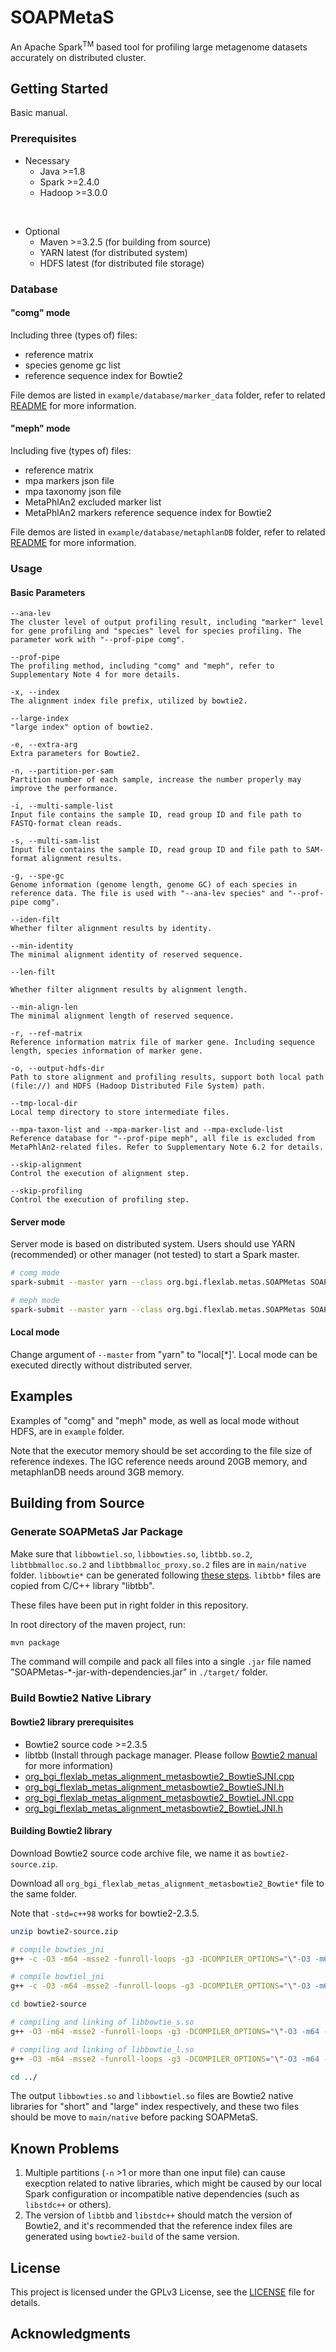 # SOAPMetaS

An Apache Spark<sup>TM</sup> based tool for profiling large metagenome datasets accurately on distributed cluster.

## Getting Started

Basic manual.

### Prerequisites

+ Necessary
  + Java >=1.8
  + Spark >=2.4.0
  + Hadoop >=3.0.0

<br>

+ Optional
  + Maven >=3.2.5 (for building from source)
  + YARN latest (for distributed system)
  + HDFS latest (for distributed file storage)

### Database

#### "comg" mode

Including three (types of) files:

+ reference matrix
+ species genome gc list
+ reference sequence index for Bowtie2

File demos are listed in `example/database/marker_data` folder, refer to related [README](https://github.com/BGI-flexlab/SOAPMetaS/tree/dev_maple/example/database/marker_data/README.md) for more information.

#### "meph" mode

Including five (types of) files:

+ reference matrix
+ mpa markers json file
+ mpa taxonomy json file
+ MetaPhlAn2 excluded marker list
+ MetaPhlAn2 markers reference sequence index for Bowtie2

File demos are listed in `example/database/metaphlanDB` folder, refer to related [README](https://github.com/BGI-flexlab/SOAPMetaS/tree/dev_maple/example/database/metaphlanDB/README.md) for more information.

### Usage

#### Basic Parameters

```Text
--ana-lev
The cluster level of output profiling result, including "marker" level for gene profiling and "species" level for species profiling. The parameter work with "--prof-pipe comg".

--prof-pipe
The profiling method, including "comg" and "meph", refer to Supplementary Note 4 for more details.

-x, --index
The alignment index file prefix, utilized by bowtie2.

--large-index
"large index" option of bowtie2.

-e, --extra-arg
Extra parameters for Bowtie2.

-n, --partition-per-sam
Partition number of each sample, increase the number properly may improve the performance.

-i, --multi-sample-list
Input file contains the sample ID, read group ID and file path to FASTQ-format clean reads.

-s, --multi-sam-list
Input file contains the sample ID, read group ID and file path to SAM-format alignment results.

-g, --spe-gc
Genome information (genome length, genome GC) of each species in reference data. The file is used with "--ana-lev species" and "--prof-pipe comg".

--iden-filt
Whether filter alignment results by identity.

--min-identity
The minimal alignment identity of reserved sequence.

--len-filt

Whether filter alignment results by alignment length.

--min-align-len
The minimal alignment length of reserved sequence.

-r, --ref-matrix
Reference information matrix file of marker gene. Including sequence length, species information of marker gene.

-o, --output-hdfs-dir
Path to store alignment and profiling results, support both local path (file://) and HDFS (Hadoop Distributed File System) path.

--tmp-local-dir
Local temp directory to store intermediate files.

--mpa-taxon-list and --mpa-marker-list and --mpa-exclude-list
Reference database for "--prof-pipe meph", all file is excluded from MetaPhlAn2-related files. Refer to Supplementary Note 6.2 for details.

--skip-alignment
Control the execution of alignment step.

--skip-profiling
Control the execution of profiling step.
```

#### Server mode

Server mode is based on distributed system. Users should use YARN (recommended) or other manager (not tested) to start a Spark master.

```Bash
# comg mode
spark-submit --master yarn --class org.bgi.flexlab.metas.SOAPMetas SOAPMetaS.jar org.bgi.flexlab.metas.SOAPMetas --prof-pipe comg -i /path/to/sample.list -x Bowtie2ReferenceIndex_prefix --seq-mode se -o /path/to/output_directory -n 10 -e "--very-sensitive --no-unal --xeq --threads 1" --ana-lev markers --tmp-local-dir /path/to/local_temp --ref-matrix reference.matrix --spe-gc species_genome_gc.list

# meph mode
spark-submit --master yarn --class org.bgi.flexlab.metas.SOAPMetas SOAPMetaS.jar org.bgi.flexlab.metas.SOAPMetas --prof-pipe meph -i /path/to/sample.list -x Bowtie2ReferenceIndex_prefix --seq-mode se -o /path/to/output_directory -n 10 -e "--very-sensitive --no-unal --xeq --threads 1" --ana-lev markers --ref-matrix reference.matrix --tmp-local-dir /path/to/local_temp --mpa-marker-list mpa_marker_list.json --mpa-taxon-list mpa_taxonomy_list.json --mpa-exclude-list MetaPhlAn2_excluded.list
```

#### Local mode

Change argument of `--master` from "yarn" to "local[*]'. Local mode can be executed directly without distributed server.

## Examples

Examples of "comg" and "meph" mode, as well as local mode without HDFS, are in `example` folder.

Note that the executor memory should be set according to the file size of reference indexes. The IGC reference needs around 20GB memory, and metaphlanDB needs around 3GB memory.

## Building from Source

### Generate SOAPMetaS Jar Package

Make sure that `libbowtiel.so`, `libbowties.so`, `libtbb.so.2`, `libtbbmalloc.so.2` and `libtbbmalloc_proxy.so.2` files are in `main/native` folder. `libbowtie*` can be generated following [these steps](#Build-Bowtie2-Native-Library). `libtbb*` files are copied from C/C++ library "libtbb".

These files have been put in right folder in this repository.

In root directory of the maven project, run:

```Bash
mvn package
```

The command will compile and pack all files into a single `.jar` file named "SOAPMetas-*-jar-with-dependencies.jar" in `./target/` folder.

### Build Bowtie2 Native Library

#### Bowtie2 library prerequisites

+ Bowtie2 source code >=2.3.5
+ libtbb (Install through package manager. Please follow [Bowtie2 manual](http://bowtie-bio.sourceforge.net/bowtie2/manual.shtml#building-from-source) for more information)
+ [org_bgi_flexlab_metas_alignment_metasbowtie2_BowtieSJNI.cpp](https://github.com/BGI-flexlab/SOAPMetaS/blob/dev_maple/src/main/native/org_bgi_flexlab_metas_alignment_metasbowtie2_BowtieSJNI.cpp)
+ [org_bgi_flexlab_metas_alignment_metasbowtie2_BowtieSJNI.h](https://github.com/BGI-flexlab/SOAPMetaS/blob/dev_maple/src/main/native/org_bgi_flexlab_metas_alignment_metasbowtie2_BowtieSJNI.h)
+ [org_bgi_flexlab_metas_alignment_metasbowtie2_BowtieLJNI.cpp](https://github.com/BGI-flexlab/SOAPMetaS/blob/dev_maple/src/main/native/org_bgi_flexlab_metas_alignment_metasbowtie2_BowtieLJNI.cpp)
+ [org_bgi_flexlab_metas_alignment_metasbowtie2_BowtieLJNI.h](https://github.com/BGI-flexlab/SOAPMetaS/blob/dev_maple/src/main/native/org_bgi_flexlab_metas_alignment_metasbowtie2_BowtieLJNI.h)


#### Building Bowtie2 library

Download Bowtie2 source code archive file, we name it as `bowtie2-source.zip`.

Download all `org_bgi_flexlab_metas_alignment_metasbowtie2_Bowtie*` file to the same folder.

Note that `-std=c++98` works for bowtie2-2.3.5.

```Bash
unzip bowtie2-source.zip

# compile bowties_jni
g++ -c -O3 -m64 -msse2 -funroll-loops -g3 -DCOMPILER_OPTIONS="\"-O3 -m64 -msse2 -funroll-loops -g3 -std=c++98 -DPOPCNT_CAPABILITY -DWITH_TBB -DNO_SPINLOCK -DWITH_QUEUELOCK=1\"" -std=c++98 -DPOPCNT_CAPABILITY -DWITH_TBB -DNO_SPINLOCK -DWITH_QUEUELOCK=1 -fno-strict-aliasing -DBUILD_HOST="\"`hostname`\"" -DBUILD_TIME="\"`date`\"" -DCOMPILER_VERSION="\"`g++ -v 2>&1 | tail -1`\"" -D_LARGEFILE_SOURCE -D_FILE_OFFSET_BITS=64 -D_GNU_SOURCE -DBOWTIE_MM -DBOWTIE2 -DNDEBUG -Wall -I${JAVA_HOME}/include -I${JAVA_HOME}/include/linux org_bgi_flexlab_metas_alignment_metasbowtie2_BowtieSJNI.cpp -o bowties_jni.o -lz -lpthread -ltbb -ltbbmalloc_proxy -fPIC -shared

# compile bowtiel_jni
g++ -c -O3 -m64 -msse2 -funroll-loops -g3 -DCOMPILER_OPTIONS="\"-O3 -m64 -msse2 -funroll-loops -g3 -std=c++98 -DPOPCNT_CAPABILITY -DWITH_TBB -DNO_SPINLOCK -DWITH_QUEUELOCK=1\"" -std=c++98 -DPOPCNT_CAPABILITY -DWITH_TBB -DNO_SPINLOCK -DWITH_QUEUELOCK=1 -fno-strict-aliasing -DBUILD_HOST="\"`hostname`\"" -DBUILD_TIME="\"`date`\"" -DCOMPILER_VERSION="\"`g++ -v 2>&1 | tail -1`\"" -D_LARGEFILE_SOURCE -D_FILE_OFFSET_BITS=64 -D_GNU_SOURCE -DBOWTIE_MM -DBOWTIE2 -DBOWTIE_64BIT_INDEX -DNDEBUG -Wall -I${JAVA_HOME}/include -I${JAVA_HOME}/include/linux org_bgi_flexlab_metas_alignment_metasbowtie2_BowtieLJNI.cpp -o bowtiel_jni.o -lz -lpthread -ltbb -ltbbmalloc_proxy -fPIC -shared

cd bowtie2-source

# compiling and linking of libbowtie_s.so
g++ -O3 -m64 -msse2 -funroll-loops -g3 -DCOMPILER_OPTIONS="\"-O3 -m64 -msse2 -funroll-loops -g3 -std=c++98 -DPOPCNT_CAPABILITY -DWITH_TBB -DNO_SPINLOCK -DWITH_QUEUELOCK=1\"" -std=c++98 -DPOPCNT_CAPABILITY -DWITH_TBB -DNO_SPINLOCK -DWITH_QUEUELOCK=1 -fno-strict-aliasing -DBOWTIE2_VERSION="\"`cat VERSION`\"" -DBUILD_HOST="\"`hostname`\"" -DBUILD_TIME="\"`date`\"" -DCOMPILER_VERSION="\"`g++ -v 2>&1 | tail -1`\"" -D_LARGEFILE_SOURCE -D_FILE_OFFSET_BITS=64 -D_GNU_SOURCE -DBOWTIE_MM -DBOWTIE2 -DNDEBUG -Wall -I third_party -I${JAVA_HOME}/include -I${JAVA_HOME}/include/linux -o ../libbowties.so bt2_search.cpp ccnt_lut.cpp ref_read.cpp alphabet.cpp shmem.cpp edit.cpp bt2_idx.cpp bt2_io.cpp bt2_util.cpp reference.cpp ds.cpp multikey_qsort.cpp limit.cpp random_source.cpp qual.cpp pat.cpp sam.cpp read_qseq.cpp aligner_seed_policy.cpp aligner_seed.cpp aligner_seed2.cpp aligner_sw.cpp aligner_sw_driver.cpp aligner_cache.cpp aligner_result.cpp ref_coord.cpp mask.cpp pe.cpp aln_sink.cpp dp_framer.cpp scoring.cpp presets.cpp unique.cpp simple_func.cpp random_util.cpp aligner_bt.cpp sse_util.cpp aligner_swsse.cpp outq.cpp aligner_swsse_loc_i16.cpp aligner_swsse_ee_i16.cpp aligner_swsse_loc_u8.cpp aligner_swsse_ee_u8.cpp aligner_driver.cpp ../bowties_jni.o -lz -lpthread -ltbb -ltbbmalloc_proxy -fPIC -shared

# compiling and linking of libbowtie_l.so
g++ -O3 -m64 -msse2 -funroll-loops -g3 -DCOMPILER_OPTIONS="\"-O3 -m64 -msse2 -funroll-loops -g3 -std=c++98 -DPOPCNT_CAPABILITY -DWITH_TBB -DNO_SPINLOCK -DWITH_QUEUELOCK=1\"" -std=c++98 -DPOPCNT_CAPABILITY -DWITH_TBB -DNO_SPINLOCK -DWITH_QUEUELOCK=1 -fno-strict-aliasing -DBOWTIE2_VERSION="\"`cat VERSION`\"" -DBUILD_HOST="\"`hostname`\"" -DBUILD_TIME="\"`date`\"" -DCOMPILER_VERSION="\"`g++ -v 2>&1 | tail -1`\"" -D_LARGEFILE_SOURCE -D_FILE_OFFSET_BITS=64 -D_GNU_SOURCE -DBOWTIE_MM -DBOWTIE2 -DBOWTIE_64BIT_INDEX -DNDEBUG -Wall -I third_party -I${JAVA_HOME}/include -I${JAVA_HOME}/include/linux -o ../libbowtiel.so bt2_search.cpp ccnt_lut.cpp ref_read.cpp alphabet.cpp shmem.cpp edit.cpp bt2_idx.cpp bt2_io.cpp bt2_util.cpp reference.cpp ds.cpp multikey_qsort.cpp limit.cpp random_source.cpp qual.cpp pat.cpp sam.cpp read_qseq.cpp aligner_seed_policy.cpp aligner_seed.cpp aligner_seed2.cpp aligner_sw.cpp aligner_sw_driver.cpp aligner_cache.cpp aligner_result.cpp ref_coord.cpp mask.cpp pe.cpp aln_sink.cpp dp_framer.cpp scoring.cpp presets.cpp unique.cpp simple_func.cpp random_util.cpp aligner_bt.cpp sse_util.cpp aligner_swsse.cpp outq.cpp aligner_swsse_loc_i16.cpp aligner_swsse_ee_i16.cpp aligner_swsse_loc_u8.cpp aligner_swsse_ee_u8.cpp aligner_driver.cpp ../bowtiel_jni.o -lz -lpthread -ltbb -ltbbmalloc_proxy -fPIC -shared

cd ../
```

The output `libbowties.so` and `libbowtiel.so` files are Bowtie2 native libraries for "short" and "large" index respectively, and these two files should be move to `main/native` before packing SOAPMetaS.

## Known Problems

1. Multiple partitions (`-n` >1 or more than one input file) can cause execption related to native libraries, which might be caused by our local Spark configuration or incompatible native dependencies (such as `libstdc++` or others).
2. The version of `libtbb` and `libstdc++` should match the version of Bowtie2, and it's recommended that the reference index files are generated using `bowtie2-build` of the same version.

## License

This project is licensed under the GPLv3 License, see the [LICENSE](LICENSE) file for details.

## Acknowledgments
